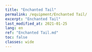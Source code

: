 ```yaml
---
title: "Enchanted Tail"
permalink: /equipment/Enchanted Tail/
excerpt: "Enchanted Tail"
last_modified_at: 2021-01-25
lang: en
ref: "Enchanted Tail.md"
toc: false
classes: wide
---
```


